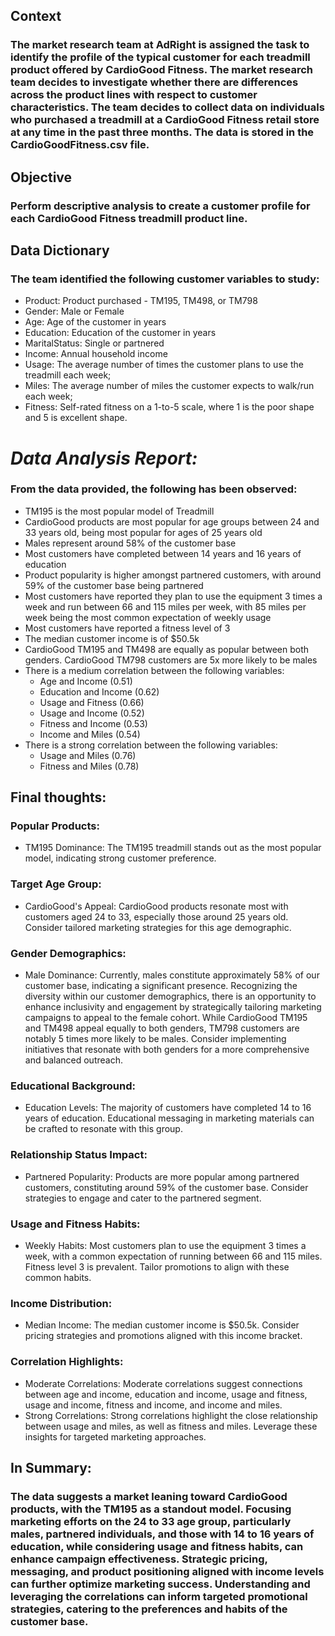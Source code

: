 ## Context
### The market research team at AdRight is assigned the task to identify the profile of the typical customer for each treadmill product offered by CardioGood Fitness. The market research team decides to investigate whether there are differences across the product lines with respect to customer characteristics. The team decides to collect data on individuals who purchased a treadmill at a CardioGood Fitness retail store at any time in the past three months. The data is stored in the CardioGoodFitness.csv file.

## Objective
### Perform descriptive analysis to create a customer profile for each CardioGood Fitness treadmill product line.

## Data Dictionary
### The team identified the following customer variables to study:

- Product: Product purchased - TM195, TM498, or TM798
- Gender: Male or Female
- Age: Age of the customer in years
- Education: Education of the customer in years
- MaritalStatus: Single or partnered
- Income: Annual household income
- Usage: The average number of times the customer plans to use the treadmill each week;
- Miles: The average number of miles the customer expects to walk/run each week;
- Fitness: Self-rated fitness on a 1-to-5 scale, where 1 is the poor shape and 5 is excellent shape.

# _Data Analysis Report:_

### From the data provided, the following has been observed:
- TM195 is the most popular model of Treadmill
- CardioGood products are most popular for age groups between 24 and 33 years old, being most popular for ages of 25 years old
- Males represent around 58% of the customer base
- Most customers have completed between 14 years and 16 years of education
- Product popularity is higher amongst partnered customers, with around 59% of the customer base being partnered
- Most customers have reported they plan to use the equipment 3 times a week and run between 66 and 115 miles per week, with 85 miles per week being the most common expectation of weekly usage
- Most customers have reported a fitness level of 3
- The median customer income is of $50.5k
- CardioGood TM195 and TM498 are equally as popular between both genders. CardioGood TM798 customers are 5x more likely to be males
- There is a medium correlation between the following variables:
    - Age and Income (0.51)
    - Education and Income (0.62)
    - Usage and Fitness (0.66)
    - Usage and Income (0.52)
    - Fitness and Income (0.53)
    - Income and Miles (0.54)
- There is a strong correlation between the following variables:
    - Usage and Miles (0.76)
    - Fitness and Miles (0.78)

## Final thoughts:
### Popular Products:
- TM195 Dominance: The TM195 treadmill stands out as the most popular model, indicating strong customer preference.

### Target Age Group:
- CardioGood's Appeal: CardioGood products resonate most with customers aged 24 to 33, especially those around 25 years old. Consider tailored marketing strategies for this age demographic.

### Gender Demographics:
- Male Dominance: Currently, males constitute approximately 58% of our customer base, indicating a significant presence. Recognizing the diversity within our customer demographics, there is an opportunity to enhance inclusivity and engagement by strategically tailoring marketing campaigns to appeal to the female cohort. While CardioGood TM195 and TM498 appeal equally to both genders, TM798 customers are notably 5 times more likely to be males. Consider implementing initiatives that resonate with both genders for a more comprehensive and balanced outreach. 

### Educational Background:
- Education Levels: The majority of customers have completed 14 to 16 years of education. Educational messaging in marketing materials can be crafted to resonate with this group.

### Relationship Status Impact:
- Partnered Popularity: Products are more popular among partnered customers, constituting around 59% of the customer base. Consider strategies to engage and cater to the partnered segment.

### Usage and Fitness Habits:
- Weekly Habits: Most customers plan to use the equipment 3 times a week, with a common expectation of running between 66 and 115 miles. Fitness level 3 is prevalent. Tailor promotions to align with these common habits.

### Income Distribution:
- Median Income: The median customer income is $50.5k. Consider pricing strategies and promotions aligned with this income bracket.

### Correlation Highlights:
- Moderate Correlations: Moderate correlations suggest connections between age and income, education and income, usage and fitness, usage and income, fitness and income, and income and miles.
- Strong Correlations: Strong correlations highlight the close relationship between usage and miles, as well as fitness and miles. Leverage these insights for targeted marketing approaches.

## In Summary:
### The data suggests a market leaning toward CardioGood products, with the TM195 as a standout model. Focusing marketing efforts on the 24 to 33 age group, particularly males, partnered individuals, and those with 14 to 16 years of education, while considering usage and fitness habits, can enhance campaign effectiveness. Strategic pricing, messaging, and product positioning aligned with income levels can further optimize marketing success. Understanding and leveraging the correlations can inform targeted promotional strategies, catering to the preferences and habits of the customer base.
